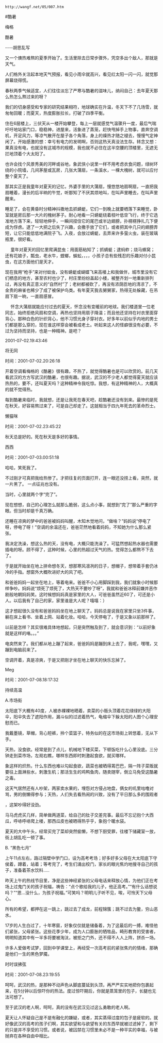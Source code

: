 `http://wangf.net/05/007.htm`

#酷暑

梅格

 酷暑 

 ----胡思乱写 


又一个燠热难熬的夏季开始了。生活里除去日常步骤外，凭空多出个敌人，那就是天气。 

人们格外关注起本地天气预报，看见小雨伞就高兴，看见红太阳一闪一闪，就觉那屏幕烧得慌。 


春秋两季气候适宜，人们往往淡忘了严寒与酷暑的滋味儿，纳闷自己：去年夏天那么热怎么熬过来的呀？ 

我们的切身感受和专家的研究结果相符，地球确实在升温，冬天下不了几场雪，就匆匆回暖；而夏天，热度膨胀拉长，打破了四季平衡。 


   住在6层楼上，三伏天从一楼开始攀登，每上一层就感觉气温骤升一度，最后气喘吁吁地站家门口，稳稳神，进屋来，活象进了蒸笼，赶快甩掉手上物事，直奔空调机，开足风力，等凉气散开在屋子各个角落，身上的燥热才随之褪去，慢慢气定神闲了。开始感激的想：幸亏有电力的发明啊，否则这热天真没法生存。转念又想：果真没有电，也就没有这城市的规模，我也就不必住在这半空腰的顶楼里，无遮无拦地顶着个大太阳了。 

也许会找个风景秀美的河畔或谷地，象武侠小说里一样不用考虑衣食问题，绿树环绕的小院墙，几间茅屋或瓦房，几张大蒲扇，一条溪水，一棵大槐树，就可以应付整个夏天了。 

那其实正是我童年对夏天的记忆，外婆手里的大蒲扇，慢悠悠地扇啊扇，一直把我扇睡着，漫长的后半晌的午觉，听那知了不厌其烦地叫，在叫声里睡去，在叫声里醒来。 

睡足了，会在黄昏时分精神抖擞地去抓蜻蜓，它们一到晚上就要栖落下来睡觉，卧室就是房后那一大片的槐树茅子。耐心地看一只蜻蜓绕着枝叶低空飞行，终于它选准地方落下来，轻轻地伸手，一瞬间捏住它的尾巴或半边翅膀，扑楞楞挣扎几下便成为俘虏。逮了一大把之后失了兴趣，会撒手放了它们，或者把其中几只的翅膀弄短，让它只能低低地满院子飞。入夜，会放过蜻蜓，去弄来许多萤火虫，装在玻璃瓶里，很好看。 

　  童年对夏天的回忆里爬满昆虫：用面筋粘知了；抓蜻蜓；逮蚂蚱；烧马蜂窝；还有花娘子，瓢虫，老水牛，螳螂，蜈蚣，，，，小孩子总有些残忍的乐趣对付小昆虫，在这方面他们是天才。 

现在我用“枪手”来对付蚊虫，没有蜻蜓或蝴蝶飞来高楼上和我做伴，城市里没有它们栖息的地方，甚至农村也少了，村庄里纷纷盖起小楼，被整齐划一地重新排列过，再没有真正意义的“自然村”了；老树都被砍了，再没有浓荫匝地的清凉了，不金贵的麻雀也稀少了成了被保护鸟类。有年夏天我去舅舅家，热得无处躲藏，在吊扇下扇一晌，一直扇感冒。 

　  怀念大蒲扇就能应付过去的夏天，怀念没有变暖前的地球。我们楼道里一位老同志，始终拒绝风扇和空调，再热也坚持用扇子降温；而且他还坚持在衬衣里面穿背心，那种白色的针织背心，他不习惯光身子穿衬衣。好多年以前似乎内地的男士们都是那么穿的，现在谁这样穿会被看成老土。听起来这人的怪癖很没有必要，不过为坚持而坚持，也是一种精神。是吧？ 

2001-07-02.19:43:46 

将无同

时间：2001-07-02.20:26:18 

开着空调看梅格的《酷暑》很有趣，不热了，就觉得酷暑也是可以欣赏的。前几天看武汉的方方写武汉的酷暑，也很有趣。据说，武汉的不少老人都觉得夏天就应该热热的，要不，还叫夏天吗？这种精神令我吃惊。我想，有这种精神的人，大概真的就不觉得热。 

每到酷暑来临时，我就想，还是让我死在春天吧，趁酷暑还没有到来。最惨的是死在秋天，好容易熬过来了，可是自己却走了。这就相当于四九年死去的革命烈士。

懒猫咪

时间：2001-07-02.23:45:22 

秋天总是好的。死在秋天是多好的事情。

西西

时间：2001-07-03.00:51:18 

哈哈，笑死我了。 

不过刚才可真把我给热惨了。才把往复的页面打开，连一眼还没捞上看，突然，就一片黑了。 一点征兆也没有。 

当时，心里就两个字“完了”。 

现在想想，自己的心理怎么就那么脆弱，这么点小事，就想到“完了”那么严重的字眼。但当时却是千真万确。 

还睡在凉爽的梦中的爸爸被妈妈叫醒，木知木觉地问，“做啥？”妈妈说“停电了呀，停电了呀！”空调的余温还在，爸爸茫然地看着妈妈，不知她为什么那么紧张。 

我决定洗澡，想这么热的天，没有电，大概只能洗澡了。可猛然想起热水器也需要插电的呀。顾不得了，这种时候，心里的热超过天气的热。觉得怎么都熬不下去了。 

于是就开始坐在地上拼命想冬天，想那寒风凛冽的日子，想帽子，想带着手套仍冰冷的手指。想窗外大概吹进好大的风了吧。 

和爸爸妈妈一起坐在地上，等着电来。爸爸不小心用脚踩到我，我们就象小时候那样争吵。妈妈说“烦死了烦死了，大热天不要吵了呀”，我就和爸爸冰释前嫌并恶作剧般地朝妈妈笑。这时候想妈妈真是家里的大人，可爸爸虽然近60了，可还是小人。以后我有了自己的家，家里谁是大人呢？嘻嘻：） 

这才想起很久没有和爸爸妈妈坐在地上聊天了。妈妈总是说我在家里只坐3件事，躺在床上看书、坐着上网、站着化妆。哈哈，今天停电了，于是又象以前那样了。 

以前是怎样？其实很难具体地想起，只是突然触及到了，就会意识到：“以前好象就是这样的咯。。。” 


电突然来了。我们都从地上蹦了起来，爸爸妈妈是蹦到床上去了，我呢，嘿嘿，又蹦到电脑前来了。 

空调开着，真是凉爽，于是又把刚才坐在地上聊天的快乐忘掉了。 


Meg

时间：2001-07-08.18:17:32 

持续高温 


A.市场街 


太阳底下大概有40度，人被赤裸裸地晒着，卖菜的小贩头顶着花花绿绿的大阳伞，阳伞失去了遮阳作用，漏斗似的过滤着热气，龟缩伞下躲太阳的人图个心理安慰而已。 


我戴墨镜，草帽，背心短裤，拎个菜篮子，特务似的在这市场街上转悠着，无从下手。 

天热，没食欲。经常是到了点儿，机械地下楼买菜，下顿饭吃什么心里没底。三分钟走到菜市场，左观右瞧，哪样东西即时刺激起食欲，就买哪样。 


象这样的炽热，什么东西也难以勾起食欲，蔬菜也被晒得蔫巴巴，隔一阵子菜贩就要往上面淋些水，刺激生机；那活生生的鸡鸭鱼肉，随卖随宰，倒立马免受这酷暑之毒。 


这天气居然还有人吵架，两家卖水果的，埋怨对方侵占地盘，俩女的叽里咕噜对骂，男的倒懒得参与；天热，人们失去看热闹的兴致，没有了平日那么多的围观者 

，这架吵得好没劲。 


马马虎虎买几样，简单做两道菜，给自己的肚子交差完事。最后不忘记抱个大西瓜，呼哧呼哧爬上楼，那西瓜皮也被晒得热乎乎，象抱个暖水袋。 


夏天的大中午头，经常买完了菜却突然偷懒，不想下厨受罪，往楼下储藏室一放，街上胡乱吃一顿了事。 


B. “黑色七月” 


上午11点左右，路过隔壁中学门口，设为高考考场；好多好多父母在大太阳底下守侯着，蹲着，站着；等考完了，考生们涌出校门，家长的眼光焦灼地搜寻自己的孩子，准备着茶水饮料..... 

昨天上午的热线节目里，净是这些神经紧张的父母电话来释放心情，为他们正在考场上过鬼门关的孩子祝福，祷告：“点个歌给我的儿子，他正高考。”“有什么话想说吗？”“恩...没什么，为孩子祝福。”可笑吗？明明儿子听不见，唉，可怜天下父母心。 

所有的希望，都押在这一跳上，跳过去了成龙，前程锦簇；跳不过去为鳖，穷山恶水。 


17岁的人生白过了，十年寒窗，好象仅仅就是储备着，为了这最后的一搏，难怪他们紧张，父母紧张。这些花季少年，成为人口膨胀的牺牲品，畸形教育的受害者，明明知道其中有一半多将要被淘汰，被拒之门外，还不得不人人上阵，拼杀一场。 

许多人爱做考试梦，回到中学课堂上，再经受一次高考前的紧张焦灼的情绪，那确是他们一生的黑色梦魇。 


时时误拂弦

时间：2001-07-08.23:19:55 

呵呵，武汉的热，是那种不动声色从脚底蔓延到头顶，再严严实实地把你包裹起来，在5分钟以后惊吓你的热法。度过惊吓期后，你就是蒸笼里的包子，长腿也无法可想了。 

至于武汉的老人啊，呵呵，真的没有在武汉见过这么勇敢的老人啊。 

夏天让人怀疑自己是不是有融化的嫌疑，或者，其实蒸得过度的包子是疲软的。就好像武汉的高考的孩子们啊，其实欲望和与欲望有关的东西早就被过滤掉了，剩下的只是并不享受的习惯。或者说，被囚禁在习惯里未必不是一种平实的幸福，与被抛弃在各种自由中相比。